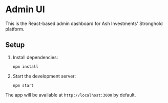 # Admin UI

This is the React-based admin dashboard for Ash Investments' Stronghold platform.

## Setup

1. Install dependencies:
   ```
   npm install
   ```
2. Start the development server:
   ```
   npm start
   ```

The app will be available at `http://localhost:3000` by default. 